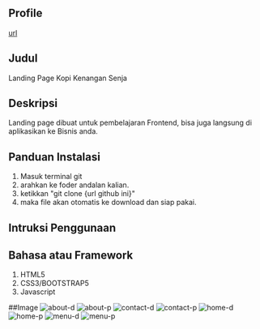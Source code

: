 ## Profile

[url](https://instagram.com/simaster19)

## Judul

Landing Page Kopi Kenangan Senja

## Deskripsi

Landing page dibuat untuk pembelajaran Frontend, bisa juga langsung di aplikasikan ke Bisnis anda.

## Panduan Instalasi

1. Masuk terminal git
2. arahkan ke foder andalan kalian.
3. ketikkan "git clone {url github ini}"
4. maka file akan otomatis ke download dan siap pakai.

## Intruksi Penggunaan

## Bahasa atau Framework

1. HTML5
2. CSS3/BOOTSTRAP5
3. Javascript

##Image
![about-d](https://user-images.githubusercontent.com/107765852/224901045-2c206769-648d-442d-9be3-f46e5ac87fd8.png)
![about-p](https://user-images.githubusercontent.com/107765852/224901066-383933c4-3a25-462b-87d5-e1bb678ebad9.png)
![contact-d](https://user-images.githubusercontent.com/107765852/224901070-0ec87eca-95b1-44e6-98e2-01f7b358b823.png)
![contact-p](https://user-images.githubusercontent.com/107765852/224901081-c808c60d-bf99-42bd-baf6-01fe5a197df7.png)
![home-d](https://user-images.githubusercontent.com/107765852/224901089-ec8d1e1b-e3b4-4c3f-a91d-cf87c01e69e8.png)
![home-p](https://user-images.githubusercontent.com/107765852/224901102-3f0b1fe4-0c8d-4d5e-9bed-fda675b3f98b.png)
![menu-d](https://user-images.githubusercontent.com/107765852/224901107-ae087208-0afe-449c-93ea-1c3772839d56.png)
![menu-p](https://user-images.githubusercontent.com/107765852/224901117-204e5ace-1db3-4347-a0a8-21da23ec3cf3.png)
